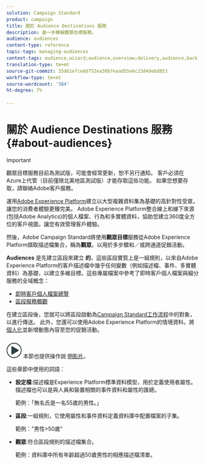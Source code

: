 ```yaml
---
solution: Campaign Standard
product: campaign
title: 關於 Audience Destinations 服務
description: 進一步瞭解觀眾目標服務。
audience: audiences
content-type: reference
topic-tags: managing-audiences
context-tags: audience,wizard;audience,overview;delivery,audience,back
translation-type: tm+mt
source-git-commit: 35d61efce8d752ea30b7eaad55e6c23d4debd853
workflow-type: tm+mt
source-wordcount: '384'
ht-degree: 7%

---
```



# 關於 Audience Destinations 服務 {#about-audiences}

>[!IMPORTANT]
>
>觀眾目標服務目前為測試版，可能會經常更新，恕不另行通知。 客戶必須在Azure上代管（目前僅限北美地區測試版）才能存取這些功能。 如果您想要存取，請聯絡Adobe客戶服務。

運用[Adobe Experience Platform](https://docs.adobe.com/content/help/en/experience-platform/landing/home.html)建立以大型複雜資料集為基礎的高針對性受眾，讓您的消費者體驗更臻完美。 Adobe Experience Platform整合線上和線下來源(包括Adobe Analytics)的個人檔案、行為和多實體資料，協助您建立360度全方位的客戶視圖，讓您有效管理客戶體驗。

然後，Adobe Campaign Standard將使用&#x200B;**觀眾目標**&#x200B;服務從Adobe Experience Platform擷取描述檔集合，稱為&#x200B;**觀眾**，以用於多步驟和／或跨通道促銷活動。

**Audiences** 是先建立區段來建立 **的**，這些區段實質上是一組規則，以來自Adobe Experience Platform的客戶描述檔中幾乎任何變數（例如描述檔、事件、多實體資料）為基礎，以建立多維目標。這些專屬檔案中參考了即時客戶個人檔案與細分服務的全域概念：

* [即時客戶個人檔案總覽](https://docs.adobe.com/content/help/en/experience-platform/profile/home.html)
* [區段服務概觀](https://docs.adobe.com/content/help/en/experience-platform/segmentation/home.html)

在建立區段後，您就可以將區段啟動為[Campaign Standard工作流程](../../integrating/using/aep-targeting-audiences.md)中的對象，以進行傳送。 此外，您還可以使用Adobe Experience Platform的情境資料，將[個人化](../../integrating/using/aep-personalizing-campaigns.md)並新增動態內容至您的促銷活動。

![](assets/do-not-localize/how-to-video.png) 本節也提供操作說 [明影片](https://docs.adobe.com/content/help/zh-Hant/campaign-standard-learn/tutorials/profiles-and-audiences/audience-destinations/audience-destinations-overview.translate.html)。

這些章節中使用的詞語：

* **設定檔**:描述檔是Experience Platform標準資料模型，用於定義使用者屬性。描述檔也可以是與人員和裝置相關的事件資料和屬性的匯總。

   範例：「無名氏是一名55歲的男性。」

* **區段**:一組規則，它使用屬性和事件資料定義資料庫中配置檔案的子集。

   範例：&quot;男性>50歲&quot;

* **觀眾**:符合區段規則的描述檔集合。

   範例：資料庫中所有年齡超過50歲男性的相應描述檔清單。
